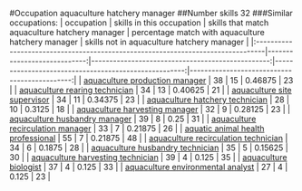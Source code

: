 #Occupation aquaculture hatchery manager
##Number skills 32
###Similar occupations:
| occupation                                                                      |   skills in this occupation |   skills that match aquaculture hatchery manager |   percentage match with aquaculture hatchery manager |   skills not in aquaculture hatchery manager |
|:--------------------------------------------------------------------------------|----------------------------:|-------------------------------------------------:|-----------------------------------------------------:|---------------------------------------------:|
| [aquaculture production manager](aquaculture_production_manager.md)             |                          38 |                                               15 |                                              0.46875 |                                           23 |
| [aquaculture rearing technician](aquaculture_rearing_technician.md)             |                          34 |                                               13 |                                              0.40625 |                                           21 |
| [aquaculture site supervisor](aquaculture_site_supervisor.md)                   |                          34 |                                               11 |                                              0.34375 |                                           23 |
| [aquaculture hatchery technician](aquaculture_hatchery_technician.md)           |                          28 |                                               10 |                                              0.3125  |                                           18 |
| [aquaculture harvesting manager](aquaculture_harvesting_manager.md)             |                          32 |                                                9 |                                              0.28125 |                                           23 |
| [aquaculture husbandry manager](aquaculture_husbandry_manager.md)               |                          39 |                                                8 |                                              0.25    |                                           31 |
| [aquaculture recirculation manager](aquaculture_recirculation_manager.md)       |                          33 |                                                7 |                                              0.21875 |                                           26 |
| [aquatic animal health professional](aquatic_animal_health_professional.md)     |                          55 |                                                7 |                                              0.21875 |                                           48 |
| [aquaculture recirculation technician](aquaculture_recirculation_technician.md) |                          34 |                                                6 |                                              0.1875  |                                           28 |
| [aquaculture husbandry technician](aquaculture_husbandry_technician.md)         |                          35 |                                                5 |                                              0.15625 |                                           30 |
| [aquaculture harvesting technician](aquaculture_harvesting_technician.md)       |                          39 |                                                4 |                                              0.125   |                                           35 |
| [aquaculture biologist](aquaculture_biologist.md)                               |                          37 |                                                4 |                                              0.125   |                                           33 |
| [aquaculture environmental analyst](aquaculture_environmental_analyst.md)       |                          27 |                                                4 |                                              0.125   |                                           23 |
